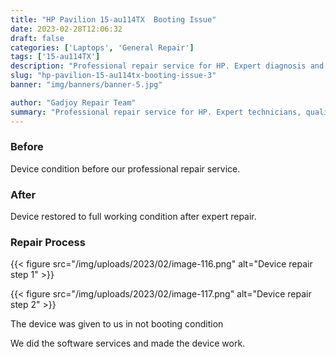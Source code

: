 ```yaml
---
title: "HP Pavilion 15-au114TX  Booting Issue"
date: 2023-02-28T12:06:32
draft: false
categories: ['Laptops', 'General Repair']
tags: ['15-au114TX']
description: "Professional repair service for HP. Expert diagnosis and quality repairs in Bangalore."
slug: "hp-pavilion-15-au114tx-booting-issue-3"
banner: "img/banners/banner-5.jpg"

author: "Gadjoy Repair Team"
summary: "Professional repair service for HP. Expert technicians, quality parts, warranty included."
---
```



### Before

Device condition before our professional repair service.

### After

Device restored to full working condition after expert repair.

### Repair Process

{{< figure src="/img/uploads/2023/02/image-116.png" alt="Device repair step 1" >}}

{{< figure src="/img/uploads/2023/02/image-117.png" alt="Device repair step 2" >}}


The device was given to us in not booting condition

We did the software services and made the device work.